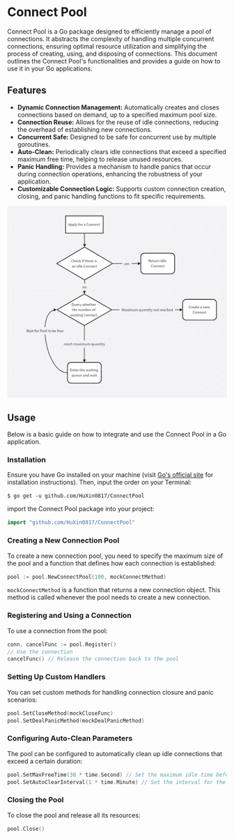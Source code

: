 # Connect Pool

Connect Pool is a Go package designed to efficiently manage a pool of connections. It abstracts the complexity of handling multiple concurrent connections, ensuring optimal resource utilization and simplifying the process of creating, using, and disposing of connections. This document outlines the Connect Pool's functionalities and provides a guide on how to use it in your Go applications.

## Features

- **Dynamic Connection Management:** Automatically creates and closes connections based on demand, up to a specified maximum pool size.
- **Connection Reuse:** Allows for the reuse of idle connections, reducing the overhead of establishing new connections.
- **Concurrent Safe:** Designed to be safe for concurrent use by multiple goroutines.
- **Auto-Clean:** Periodically clears idle connections that exceed a specified maximum free time, helping to release unused resources.
- **Panic Handling:** Provides a mechanism to handle panics that occur during connection operations, enhancing the robustness of your application.
- **Customizable Connection Logic:** Supports custom connection creation, closing, and panic handling functions to fit specific requirements.

![](png/pool.png)

## Usage

Below is a basic guide on how to integrate and use the Connect Pool in a Go application.

### Installation

Ensure you have Go installed on your machine (visit [Go's official site](https://golang.org/dl/) for installation instructions). Then, input the order on your Terminal:

```shell
$ go get -u github.com/HuXin0817/ConnectPool
```

import the Connect Pool package into your project:

```go
import "github.com/HuXin0817/ConnectPool"
```

### Creating a New Connection Pool

To create a new connection pool, you need to specify the maximum size of the pool and a function that defines how each connection is established:

```go
pool := pool.NewConnectPool(100, mockConnectMethod)
```

`mockConnectMethod` is a function that returns a new connection object. This method is called whenever the pool needs to create a new connection.

### Registering and Using a Connection

To use a connection from the pool:

```go
conn, cancelFunc := pool.Register()
// Use the connection
cancelFunc() // Release the connection back to the pool
```

### Setting Up Custom Handlers

You can set custom methods for handling connection closure and panic scenarios:

```go
pool.SetCloseMethod(mockCloseFunc)
pool.SetDealPanicMethod(mockDealPanicMethod)
```

### Configuring Auto-Clean Parameters

The pool can be configured to automatically clean up idle connections that exceed a certain duration:

```go
pool.SetMaxFreeTime(30 * time.Second) // Set the maximum idle time before a connection is closed
pool.SetAutoClearInterval(1 * time.Minute) // Set the interval for the auto-clean process
```

### Closing the Pool

To close the pool and release all its resources:

```go
pool.Close()
```
